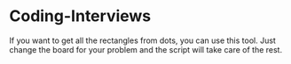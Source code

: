 # Coding-Interviews

If you want to get all the rectangles from dots, you can use this tool.
Just change the board for your problem and the script will take care of the rest.

